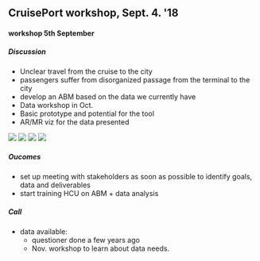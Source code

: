 ## CruisePort workshop, Sept. 4. '18

#### workshop 5th September

##### Discussion

- Unclear travel from the cruise to the city
- passengers suffer from disorganized passage from the terminal to the city
- develop an ABM based on the data we currently have
- Data workshop in Oct.
- Basic prototype and potential for the tool
- AR/MR viz for the data presented

![](./img/Cruise00000.jpg)
![](./img/Cruise00001.jpg)
![](./img/Cruise00002.jpg)
![](./img/Cruise00003.jpg)

##### Oucomes

- set up meeting with stakeholders as soon as possible to identify goals, data and deliverables
- start training HCU on ABM + data analysis

##### Call

- data available:
  - questioner done a few years ago
  - Nov. workshop to learn about data needs.